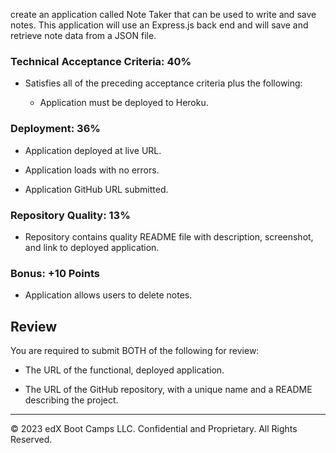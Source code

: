 create an application called Note Taker that can be used to write and save notes. This application will use an Express.js back end and will save and retrieve note data from a JSON file.

### Technical Acceptance Criteria: 40%

* Satisfies all of the preceding acceptance criteria plus the following:

  * Application must be deployed to Heroku.

### Deployment: 36%

* Application deployed at live URL.

* Application loads with no errors.

* Application GitHub URL submitted.

### Repository Quality: 13%

* Repository contains quality README file with description, screenshot, and link to deployed application.

### Bonus: +10 Points

* Application allows users to delete notes.


## Review

You are required to submit BOTH of the following for review:

* The URL of the functional, deployed application.

* The URL of the GitHub repository, with a unique name and a README describing the project.

- - -
© 2023 edX Boot Camps LLC. Confidential and Proprietary. All Rights Reserved.
